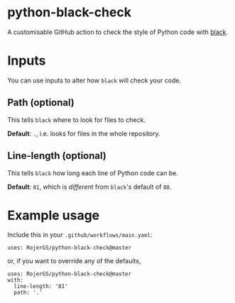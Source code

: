 # python-black-check
A customisable GitHub action to check the style of Python code with [black](https://github.com/psf/black).

# Inputs
You can use inputs to alter how `black` will check your code.

## Path (optional)
This tells `black` where to look for files to check.

**Default**: `.`, i.e. looks for files in the whole repository.

## Line-length (optional)
This tells `black` how long each line of Python code can be.

**Default**: `81`, which is _different_ from `black`'s default of `88`.

# Example usage
Include this in your `.github/workflows/main.yaml`:

```
uses: RojerGS/python-black-check@master
```
or, if you want to override any of the defaults,

```
uses: RojerGS/python-black-check@master
with:
  line-length: '81'
  path: '.'
```
